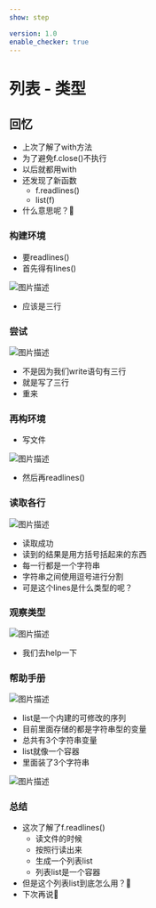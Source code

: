 ```yaml
---
show: step

version: 1.0
enable_checker: true
---
```


# 列表 - 类型
## 回忆
- 上次了解了with方法
- 为了避免f.close()不执行
- 以后就都用with
- 还发现了新函数
	- f.readlines()
	- list(f)
- 什么意思呢？🤔

### 构建环境
- 要readlines()
- 首先得有lines()

![图片描述](https://doc.shiyanlou.com/courses/uid1190679-20210827-1630072465105)

- 应该是三行

### 尝试

![图片描述](https://doc.shiyanlou.com/courses/uid1190679-20210827-1630072543301)

- 不是因为我们write语句有三行
- 就是写了三行
- 重来

### 再构环境

- 写文件

![图片描述](https://doc.shiyanlou.com/courses/uid1190679-20210827-1630072720231)

- 然后再readlines()

### 读取各行

![图片描述](https://doc.shiyanlou.com/courses/uid1190679-20210827-1630072750811)

- 读取成功
- 读到的结果是用方括号括起来的东西
- 每一行都是一个字符串
- 字符串之间使用逗号进行分割
- 可是这个lines是什么类型的呢？

### 观察类型

![图片描述](https://doc.shiyanlou.com/courses/uid1190679-20210827-1630072822900)

- 我们去help一下

### 帮助手册

![图片描述](https://doc.shiyanlou.com/courses/uid1190679-20210827-1630072895148)

- list是一个内建的可修改的序列
- 目前里面存储的都是字符串型的变量
- 总共有3个字符串变量
- list就像一个容器
- 里面装了3个字符串

![图片描述](https://doc.shiyanlou.com/courses/uid1190679-20210828-1630118329745)

### 总结 
- 这次了解了f.readlines()
	- 读文件的时候
	- 按照行读出来
	- 生成一个列表list
	- 列表list是一个容器
- 但是这个列表list到底怎么用？🤔
- 下次再说👋